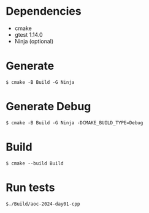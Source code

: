 
# Dependencies

* cmake
* gtest 1.14.0 
* Ninja (optional)

# Generate

```
$ cmake -B Build -G Ninja
```

# Generate Debug

```
$ cmake -B Build -G Ninja -DCMAKE_BUILD_TYPE=Debug 
```

# Build

```
$ cmake --build Build 
```

# Run tests

```
$./Build/aoc-2024-day01-cpp
```
